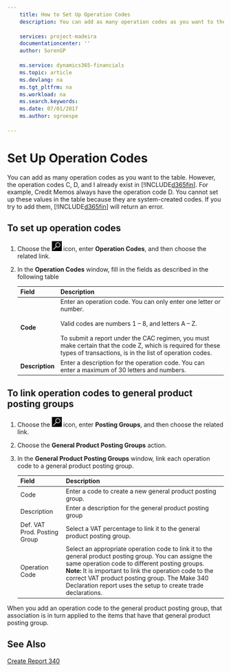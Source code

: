 ```yaml
---
    title: How to Set Up Operation Codes
    description: You can add as many operation codes as you want to the table. However, the operation codes C, D, and I already exist in Business Central.

    services: project-madeira
    documentationcenter: ''
    author: SorenGP

    ms.service: dynamics365-financials
    ms.topic: article
    ms.devlang: na
    ms.tgt_pltfrm: na
    ms.workload: na
    ms.search.keywords:
    ms.date: 07/01/2017
    ms.author: sgroespe

---
```

# Set Up Operation Codes
You can add as many operation codes as you want to the table. However, the operation codes C, D, and I already exist in [!INCLUDE[d365fin](../../includes/d365fin_md.md)]. For example, Credit Memos always have the operation code D. You cannot set up these values in the table because they are system-created codes. If you try to add them, [!INCLUDE[d365fin](../../includes/d365fin_md.md)] will return an error.  

## To set up operation codes  

1.  Choose the ![Search for Page or Report](../../media/ui-search/search_small.png "Search for Page or Report icon") icon, enter **Operation Codes**, and then choose the related link.  
2.  In the **Operation Codes** window, fill in the fields as described in the following table  

    |Field|Description|  
    |---------------------------------|---------------------------------------|  
    |**Code**|Enter an operation code. You can only enter one letter or number.<br /><br /> Valid codes are numbers 1 – 8, and letters A – Z.<br /><br /> To submit a report under the CAC regimen, you must make certain that the code Z, which is required for these types of transactions, is in the list of operation codes.|  
    |**Description**|Enter a description for the operation code. You can enter a maximum of 30 letters and numbers.|  

## To link operation codes to general product posting groups  

1.  Choose the ![Search for Page or Report](../../media/ui-search/search_small.png "Search for Page or Report icon") icon, enter **Posting Groups**, and then choose the related link.  
2.  Choose the **General Product Posting Groups** action.  
3.  In the **General Product Posting Groups** window, link each operation code to a general product posting group.  

    |Field|Description|  
    |---------------------------------|---------------------------------------|  
    |Code|Enter a code to create a new general product posting group.|  
    |Description|Enter a description for the general product posting group|  
    |Def. VAT Prod. Posting Group|Select a VAT percentage to link it to the general product posting group.|  
    |Operation Code|Select an appropriate operation code to link it to the general product posting group. You can assigne the same operation code to different posting groups. **Note:**  It is important to link the operation code to the correct VAT product posting group. The Make 340 Declaration report uses the setup to create trade declarations.|  

When you add an operation code to the general product posting group, that association is in turn applied to the items that have that general product posting group.  

## See Also  
 [Create Report 340](how-to-create-report-340.md)
